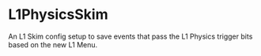 # L1PhysicsSkim
An L1 Skim config setup to save events that  pass the L1 Physics trigger bits based on the new L1 Menu.
